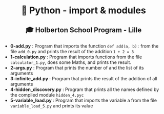 # <p align="center">🐍 Python - import & modules</p>
## <p align="center">🎓 Holberton School Program - Lille</p>
- **0-add.py** : Program that imports the function `def add(a, b):` from the file `add_0.py` and prints the result of the addition `1 + 2 = 3`
- **1-calculation.py** : Program that imports functions from the file `calculator_1.py`, does some Maths, and prints the result.
- **2-args.py** : Program that prints the number of and the list of its arguments
- **3-infinite_add.py** : Program that prints the result of the addition of all arguments
- **4-hidden_discovery.py** : Program that prints all the names defined by the compiled module `hidden_4.pyc`
- **5-variable_load.py** : Program that imports the variable a from the file `variable_load_5.py` and prints its value
